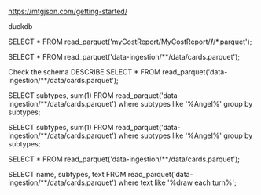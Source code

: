 
https://mtgjson.com/getting-started/

duckdb


SELECT * FROM read_parquet('myCostReport/MyCostReport/**/**/*.parquet');

SELECT * FROM read_parquet('data-ingestion/**/data/cards.parquet');


Check the schema
DESCRIBE  SELECT * FROM read_parquet('data-ingestion/**/data/cards.parquet');



SELECT subtypes, sum(1) FROM read_parquet('data-ingestion/**/data/cards.parquet') where subtypes like '%Angel%' group by subtypes;




SELECT subtypes, sum(1) FROM read_parquet('data-ingestion/**/data/cards.parquet') where subtypes like '%Angel%' group by subtypes;


SELECT * FROM read_parquet('data-ingestion/**/data/cards.parquet');
 

SELECT name, subtypes, text FROM read_parquet('data-ingestion/**/data/cards.parquet') where text like '%draw each turn%';
